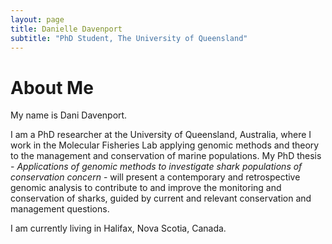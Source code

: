 ```yaml
---
layout: page
title: Danielle Davenport
subtitle: "PhD Student, The University of Queensland"
---
```

# About Me

My name is Dani Davenport.

I am a PhD researcher at the University of Queensland, Australia, where I work in the Molecular Fisheries Lab applying genomic methods and theory to the management and conservation of marine populations. My PhD thesis - *Applications of genomic methods to investigate shark populations of conservation concern* - will present a contemporary and retrospective genomic analysis to contribute to and improve the monitoring and conservation of sharks, guided by current and relevant conservation and management questions.

I am currently living in Halifax, Nova Scotia, Canada.
